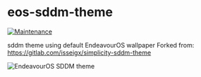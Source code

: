 # eos-sddm-theme

[![Maintenance](https://img.shields.io/maintenance/yes/2023.svg)]()

sddm theme using default EndeavourOS wallpaper
Forked from: 
https://gitlab.com/isseigx/simplicity-sddm-theme

<img src="https://raw.githubusercontent.com/endeavouros-team/eos-sddm-theme/main/endeavouros/screenshot.png" alt="EndeavourOS SDDM theme" title="EndeavourOS SDDM Theme" />
